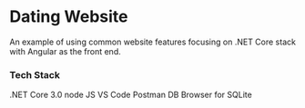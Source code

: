 # Dating Website
An example of using common website features focusing on .NET Core stack with Angular as the front end.

### Tech Stack
.NET Core 3.0
node JS
VS Code
Postman
DB Browser for SQLite


